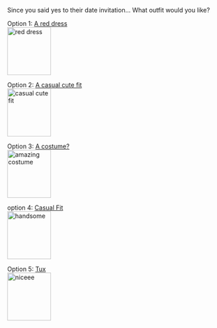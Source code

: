 Since you said yes to their date invitation...
What outfit would you like?

Option 1: [A red dress](good.md) <br>
<img src="https://cdn.shopify.com/s/files/1/0576/4893/products/Perfect_Date_Dress_Red_XB_Shot15_016_grande_50459e27-015e-49fe-a4d9-a608b6efca70_grande.jpg?v=1559173700"
alt="red dress" style="width:100px;height:110px;">

Option 2: [A casual cute fit](good.md) <br>
<img src="https://cdn2-www.thefashionspot.com/assets/uploads/gallery/dove-first-date-outfits/sweater-dove-first-date.jpg" alt="casual cute fit" style="width:100px;height:110px;">

Option 3: [A costume?](good.md) <br>
<img src="https://cdn.costumewall.com/halloween-costume-contest/wp-content/uploads/2018/10/IMG_20181020_085726-0-1024x1381.jpg" alt="amazing costume" style="width:100px;height:110px;">

option 4: [Casual Fit](good.md) <br>
<img src="https://i.pinimg.com/originals/71/f5/c2/71f5c201902a0470e5c38dd7676f0585.jpg" alt="handsome" style="width:100px;height:110px;">

Option 5: [Tux](good.md) <br>
<img src="https://i.pinimg.com/originals/d2/1f/0b/d21f0b2ebe0972ecbd5b8e5c21756e5b.jpg" alt="niceee" style="width:100px;height:110px;">